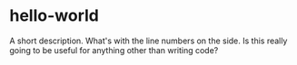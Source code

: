 # hello-world
A short description.
What's with the line numbers on the side. Is this really going to be useful for anything other than writing code?
